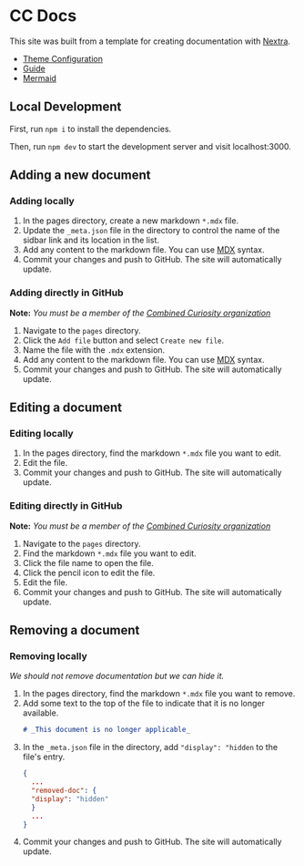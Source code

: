 # CC Docs 

This site was built from a template for creating documentation with [Nextra](https://nextra.site).

- [Theme Configuration](https://nextra.site/docs/docs-theme)
- [Guide](https://nextra.site/docs/guide)
- [Mermaid](https://mermaid.js.org/intro/)

## Local Development

First, run `npm i` to install the dependencies.

Then, run `npm dev` to start the development server and visit localhost:3000.

## Adding a new document

### Adding locally
1. In the pages directory, create a new markdown `*.mdx` file.
1. Update the `_meta.json` file in the directory to control the name of the sidbar link and its location in the list.
1. Add any content to the markdown file. You can use [MDX](https://mdxjs.com/getting-started) syntax.
1. Commit your changes and push to GitHub. The site will automatically update.

### Adding directly in GitHub
**Note:** _You must be a member of the [Combined Curiosity organization](https://github.com/combined-curiosity)_
1. Navigate to the `pages` directory.
1. Click the `Add file` button and select `Create new file`.
1. Name the file with the `.mdx` extension.
1. Add any content to the markdown file. You can use [MDX](https://mdxjs.com/getting-started) syntax.
1. Commit your changes and push to GitHub. The site will automatically update.

## Editing a document

### Editing locally
1. In the pages directory, find the markdown `*.mdx` file you want to edit.
1. Edit the file.
1. Commit your changes and push to GitHub. The site will automatically update.

### Editing directly in GitHub
**Note:** _You must be a member of the [Combined Curiosity organization](https://github.com/combined-curiosity)_
1. Navigate to the `pages` directory.
1. Find the markdown `*.mdx` file you want to edit.
1. Click the file name to open the file.
1. Click the pencil icon to edit the file.
1. Edit the file.
1. Commit your changes and push to GitHub. The site will automatically update.

## Removing a document

### Removing locally
_We should not remove documentation but we can hide it._
1. In the pages directory, find the markdown `*.mdx` file you want to remove.
1. Add some text to the top of the file to indicate that it is no longer available.
    ```md copy
    # _This document is no longer applicable_
    ```
1. In the `_meta.json` file in the directory, add `"display": "hidden` to the file's entry.
    ```json filename="_meta.json"
    {
      ...
      "removed-doc": {
      "display": "hidden"
      }
      ...
    }
    ```
1. Commit your changes and push to GitHub. The site will automatically update.
